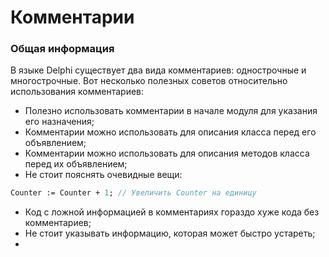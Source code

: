 # Комментарии

### Общая информация

В языке Delphi существует два вида комментариев: однострочные и многострочные. Вот несколько полезных советов относительно использования комментариев:

* Полезно использовать комментарии в начале модуля для указания его назначения;
* Комментарии можно использовать для описания класса перед его объявлением;
* Комментарии можно использовать для описания методов класса перед их объявлением;
* Не стоит пояснять очевидные вещи:

```Pascal
Counter := Counter + 1;	// Увеличить Counter на единицу
```

* Код с ложной информацией в комментариях гораздо хуже кода без комментариев;
* Не стоит указывать информацию, которая может быстро устареть;
* 


